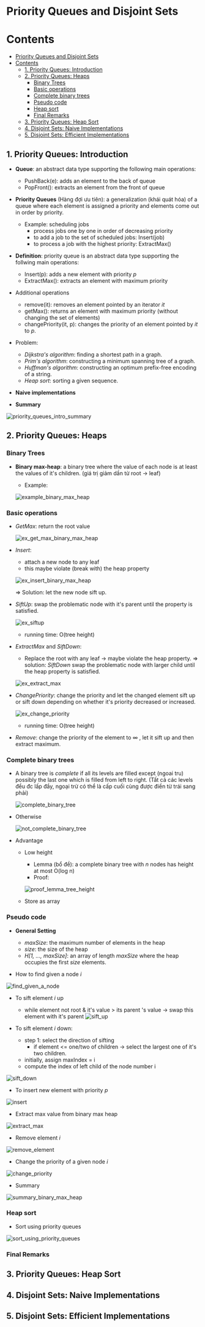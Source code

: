 # Priority Queues and Disjoint Sets

# Contents
- [Priority Queues and Disjoint Sets](#priority-queues-and-disjoint-sets)
- [Contents](#contents)
  - [1. Priority Queues: Introduction <a name="priority_queues_introduction"></a>](#1-priority-queues-introduction-)
  - [2. Priority Queues: Heaps <a name="priority_queues_heaps"></a>](#2-priority-queues-heaps-)
    - [Binary Trees](#binary-trees)
    - [Basic operations](#basic-operations)
    - [Complete binary trees](#complete-binary-trees)
    - [Pseudo code](#pseudo-code)
    - [Heap sort](#heap-sort)
    - [Final Remarks](#final-remarks)
  - [3. Priority Queues: Heap Sort <a name="priority_queues_heap_sort"></a>](#3-priority-queues-heap-sort-)
  - [4. Disjoint Sets: Naive Implementations <a name="disjoint_sets_naive_implementations"></a>](#4-disjoint-sets-naive-implementations-)
  - [5. Disjoint Sets: Efficient Implementations <a name="disjoint_sets_efficient_implementations"></a>](#5-disjoint-sets-efficient-implementations-)


## 1. Priority Queues: Introduction <a name="priority_queues_introduction"></a>

+ **Queue**: an abstract data type supporting the following main operations:
    - PushBack(e): adds an element to the back of queue
    - PopFront(): extracts an element from the front of queue

+ **Priority Queues** (Hàng đợi ưu tiên): a generalization (khái quát hóa) of a queue where each element is assigned a priority and elements come out in order by priority.

    - Example: scheduling jobs
        - process jobs one by one in order of decreasing priority
        - to add a job to the set of scheduled jobs: Insert(job)
        - to process a job with the highest priority: ExtractMax()

+ **Definition**: priority queue is an abstract data type supporting the follwing main operations:
    - Insert(p): adds a new element with priority *p*
    - ExtractMax(): extracts an element with maximum priority

+ Additional operations
    - remove(it): removes an element pointed by an iterator *it*
    - getMax(): returns an element with maximum priority (without changing the set of elements)
    - changePriority(it, p): changes the priority of an element pointed by *it* to *p*.

+ Problem: 
    - *Dijkstra's algorithm*: finding a shortest path in a graph.
    - *Prim's algorithm*: constructing a minimum spanning tree of a graph.
    - *Huffman's algorithm*: constructing an optimum prefix-free encoding of a string.
    - *Heap sort*: sorting a given sequence.

+ **Naive implementations**


+ **Summary**

![priority_queues_intro_summary](./figures/priority_queues_intro_summary.PNG)

## 2. Priority Queues: Heaps <a name="priority_queues_heaps"></a>

### Binary Trees
+ **Binary max-heap**: a binary tree where the value of each node is at least the values of it's children. (giá trị giảm dần từ root -> leaf)

    - Example:
    
    ![example_binary_max_heap](./figures/example_binary_max_heap.PNG)

### Basic operations

+ *GetMax*: return the root value

    ![ex_get_max_binary_max_heap](./figures/ex_get_max_binary_max_heap.PNG)

+ *Insert*:
    - attach a new node to any leaf
    - this maybe violate (break with) the heap property

    ![ex_insert_binary_max_heap](./figures/ex_insert_binary_max_heap.PNG)

    => Solution: let the new node sift up.

+ *SiftUp*: swap the problematic node with it's parent until the property is satisfied.
    
    ![ex_siftup](./figures/ex_siftup.PNG)

    - running time: O(tree height)

+ *ExtractMax* and *SiftDown*: 
    - Replace the root with any leaf -> maybe violate the heap property.
    => solution: *SiftDown* swap the problematic node with larger child until the heap property is satisfied.

    ![ex_extract_max](./figures/ex_extract_max.PNG)

+ *ChangePriority*: change the priority and let the changed element sift up or sift down depending on whether it's priority decreased or increased.

    ![ex_change_priority](./figures/ex_change_priority.PNG)

    - running time: O(tree height)

+ *Remove*: change the priority of the element to $\infty$ , let it sift up and then extract maximum.

### Complete binary trees
+ A binary tree is *complete* if all its levels are filled except (ngoai tru) possibly the last one which is filled from left to right.
(Tất cả các levels đều đc lấp đầy, ngoại trừ có thể là cấp cuối cùng được điền từ trái sang phải)

    ![complete_binary_tree](./figures/complete_binary_tree.PNG)

+ Otherwise

    ![not_complete_binary_tree](./figures/not_complete_binary_tree.PNG)

+ Advantage
  - Low height
    - Lemma (bổ đề): a complete binary tree with *n* nodes has height at most O(log n)
    - Proof:

    ![proof_lemma_tree_height](./figures/proof_lemma_tree_height.PNG)

  - Store as array    
### Pseudo code
+ **General Setting**
  - *maxSize*: the maximum number of elements in the heap
  - *size*: the size of the heap
  - *H[1, ..., maxSize]*: an array of length *maxSize* where the heap occupies the first *size* elements.

+ How to find given a node *i*

![find_given_a_node](./figures/find_given_a_node.PNG)

+ To sift element *i* up
    - while element not root & it's value > its parent 's value -> swap this element with it's parent
![sift_up](./figures/sift_up.PNG)

+ To sift element *i* down:
    - step 1: select the direction of sifting
      - if element <= one/two of children -> select the largest one of it's two children.
    - initially, assign maxIndex = i
    - compute the index of left child of the node number i

![sift_down](./figures/sift_down.PNG)

+ To insert new element with priority *p*

![insert](./figures/insert.PNG)

+ Extract max value from binary max heap

![extract_max](./figures/extract_max.PNG)

+ Remove element *i*

![remove_element](./figures/remove_element.PNG)

+ Change the priority of a given node *i*

![change_priority](./figures/change_priority.PNG)

+ Summary

![summary_binary_max_heap](./figures/summary_binary_max_heap.PNG)

### Heap sort

+ Sort using priority queues

![sort_using_priority_queues](./figures/sort_using_priority_queues.PNG)

### Final Remarks
## 3. Priority Queues: Heap Sort <a name="priority_queues_heap_sort"></a>

## 4. Disjoint Sets: Naive Implementations <a name="disjoint_sets_naive_implementations"></a>

## 5. Disjoint Sets: Efficient Implementations <a name="disjoint_sets_efficient_implementations"></a>